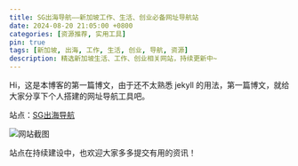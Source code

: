 ```yaml
---
title: SG出海导航——新加坡工作、生活、创业必备网址导航站
date: 2024-08-20 21:05:00 +0800
categories: [资源推荐, 实用工具]    
pin: true
tags: [新加坡, 出海, 工作, 生活, 创业, 导航, 资源]
description: 精选新加坡生活、工作、创业相关网站，持续更新中~
---
```


Hi，这是本博客的第一篇博文，由于还不太熟悉 jekyll 的用法，第一篇博文，就给大家分享下个人搭建的网址导航工具吧。

站点：[SG出海导航](https://nav.sgchuhai.com/)

![网站截图](https://image.sgchuhai.com/image/homepage-nav-sgchuhai.png)

站点在持续建设中，也欢迎大家多多提交有用的资讯！
